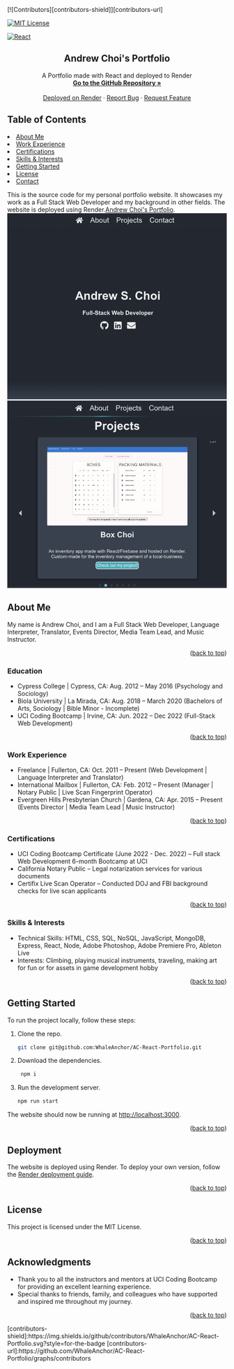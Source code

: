 <div id="top"></div>
[![Contributors][contributors-shield]][contributors-url]

[![MIT License][license-shield]][license-url]

[![React][react-shield]][react-url]

<div>
<h2 align="center">Andrew Choi's Portfolio</h2>
<p align="center">
    A Portfolio made with React and deployed to Render
    <br />
    <a href="https://github.com/WhaleAnchor/AC-React-Portfolio"><strong> Go to the GitHub Repository »</strong></a>
    <br />
    <br />
    <a href="https://github.com/WhaleAnchor/AC-React-Portfolio">Deployed on Render</a>
    ·
    <a href="https://github.com/WhaleAnchor/AC-React-Portfolio/issues">Report Bug</a>
    ·
    <a href="https://github.com/WhaleAnchor/AC-React-Portfolio/issues">Request Feature</a>
  </p>
</div>

## Table of Contents

<li><a href="#about-me">About Me</a></li>
<li><a href="#work-experience">Work Experience</a></li>
<li><a href="#certifications">Certifications</a></li>
<li><a href="#skills-&-interests">Skills & Interests</a></li>
<li><a href="#getting-started">Getting Started</a></li>
<li><a href="#license">License</a></li>
<li><a href="#contact">Contact</a></li>

This is the source code for my personal portfolio website. It showcases my work as a Full Stack Web Developer and my background in other fields.
The website is deployed using Render.[Andrew Choi's Portfolio](https://andrew-chois-portfolio.onrender.com/).
![Andrew-Choi](assets/screenshot.png "Image of Portfolio's Intro Page") 
![Andrew-Choi](assets/screenshot1.png "Image of Portfolio's Projects Page") 
## About Me

My name is Andrew Choi, and I am a Full Stack Web Developer, Language Interpreter, Translator, Events Director, Media Team Lead, and Music Instructor.

<p align="right">(<a href="#top">back to top</a>)</p>

### Education

- Cypress College | Cypress, CA: Aug. 2012 – May 2016 (Psychology and Sociology)
- Biola University | La Mirada, CA: Aug. 2018 – March 2020 (Bachelors of Arts, Sociology | Bible Minor - Incomplete)
- UCI Coding Bootcamp | Irvine, CA: Jun. 2022 – Dec 2022 (Full-Stack Web Development)

<p align="right">(<a href="#top">back to top</a>)</p>

### Work Experience

- Freelance | Fullerton, CA: Oct. 2011 – Present (Web Development | Language Interpreter and Translator)
- International Mailbox | Fullerton, CA: Feb. 2012 – Present (Manager | Notary Public | Live Scan Fingerprint Operator)
- Evergreen Hills Presbyterian Church | Gardena, CA: Apr. 2015 – Present (Events Director | Media Team Lead | Music Instructor)

<p align="right">(<a href="#top">back to top</a>)</p>

### Certifications

- UCI Coding Bootcamp Certificate (June 2022 - Dec. 2022) – Full stack Web Development 6-month Bootcamp at UCI
- California Notary Public – Legal notarization services for various documents
- Certifix Live Scan Operator – Conducted DOJ and FBI background checks for live scan applicants

<p align="right">(<a href="#top">back to top</a>)</p>

### Skills & Interests

- Technical Skills: HTML, CSS, SQL, NoSQL, JavaScript, MongoDB, Express, React, Node, Adobe Photoshop, Adobe Premiere Pro, Ableton Live
- Interests: Climbing, playing musical instruments, traveling, making art for fun or for assets in game development hobby

<p align="right">(<a href="#top">back to top</a>)</p>

## Getting Started

To run the project locally, follow these steps:

1. Clone the repo.
    ```sh
    git clone git@github.com:WhaleAnchor/AC-React-Portfolio.git
    ```
2. Download the dependencies.
   ```sh
    npm i
   ```
3. Run the development server.
    ```sh
    npm run start
    ```

The website should now be running at [http://localhost:3000](http://localhost:3000).

<p align="right">(<a href="#top">back to top</a>)</p>

## Deployment

The website is deployed using Render. To deploy your own version, follow the [Render deployment guide](https://render.com/docs/deploy-create-react-app).

<p align="right">(<a href="#top">back to top</a>)</p>

## License

This project is licensed under the MIT License.

<p align="right">(<a href="#top">back to top</a>)</p>

## Acknowledgments

- Thank you to all the instructors and mentors at UCI Coding Bootcamp for providing an excellent learning experience.
- Special thanks to friends, family, and colleagues who have supported and inspired me throughout my journey.

<p align="right">(<a href="#top">back to top</a>)</p>
<!-- Markdown links -->
[contributors-shield]:https://img.shields.io/github/contributors/WhaleAnchor/AC-React-Portfolio.svg?style=for-the-badge
[contributors-url]:https://github.com/WhaleAnchor/AC-React-Portfolio/graphs/contributors

[license-shield]:https://img.shields.io/github/license/othneildrew/Best-README-Template.svg?style=for-the-badge
[license-url]:https://github.com/othneildrew/Best-README-Template/blob/master/LICENSE.txt

[react-shield]:https://img.shields.io/badge/React-20232A?style=for-the-badge&logo=react&logoColor=61DAFB
[react-url]:https://react.dev/reference/react
